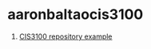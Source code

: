 # aaronbaltaocis3100
1. [CIS3100 repository example](https://github.com/aarongbaltao/aaronbaltaocis3100/blob/main/Project_5_6.ipynb)
